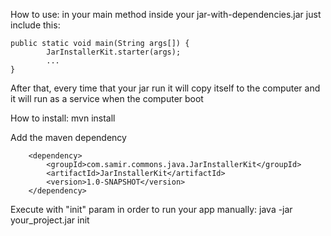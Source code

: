 

How to use:
in your main method inside your jar-with-dependencies.jar just include this:

    public static void main(String args[]) {
            JarInstallerKit.starter(args);
            ...
    }

After that, every time that your jar run it will copy itself to the computer and it will run as a service when the computer boot


How to install:
mvn install

Add the maven dependency

        <dependency>
            <groupId>com.samir.commons.java.JarInstallerKit</groupId>
            <artifactId>JarInstallerKit</artifactId>
            <version>1.0-SNAPSHOT</version>
        </dependency>


Execute with "init" param in order to run your app manually:
java -jar your_project.jar init


